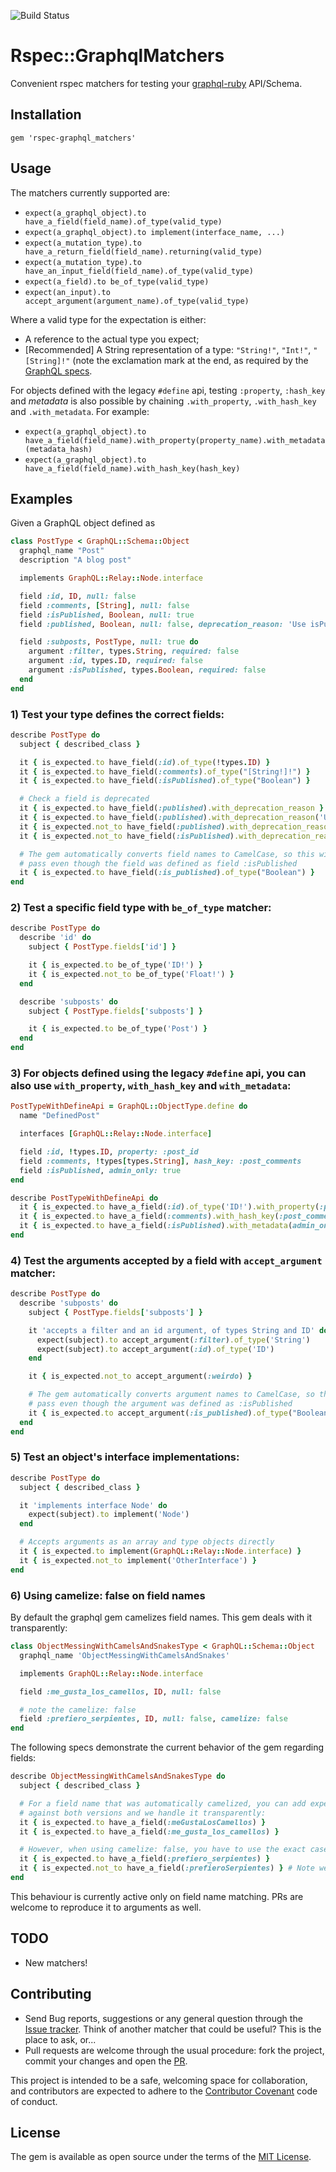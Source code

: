 ![Build Status](https://travis-ci.org/khamusa/rspec-graphql_matchers.svg?branch=master)

# Rspec::GraphqlMatchers

Convenient rspec matchers for testing your [graphql-ruby](https://github.com/rmosolgo/graphql-ruby) API/Schema.

## Installation

```
gem 'rspec-graphql_matchers'
```

## Usage

The matchers currently supported are:

-   `expect(a_graphql_object).to have_a_field(field_name).of_type(valid_type)`
-   `expect(a_graphql_object).to implement(interface_name, ...)`
-   `expect(a_mutation_type).to have_a_return_field(field_name).returning(valid_type)`
-   `expect(a_mutation_type).to have_an_input_field(field_name).of_type(valid_type)`
-   `expect(a_field).to be_of_type(valid_type)`
-   `expect(an_input).to accept_argument(argument_name).of_type(valid_type)`

Where a valid type for the expectation is either:

-   A reference to the actual type you expect;
-   [Recommended] A String representation of a type: `"String!"`, `"Int!"`, `"[String]!"`
    (note the exclamation mark at the end, as required by the [GraphQL specs](http://graphql.org/).

For objects defined with the legacy `#define` api, testing `:property`, `:hash_key` and _metadata_ is also possible by chaining `.with_property`, `.with_hash_key` and `.with_metadata`. For example:

-   `expect(a_graphql_object).to have_a_field(field_name).with_property(property_name).with_metadata(metadata_hash)`
-   `expect(a_graphql_object).to have_a_field(field_name).with_hash_key(hash_key)`

## Examples

Given a GraphQL object defined as

```ruby
class PostType < GraphQL::Schema::Object
  graphql_name "Post"
  description "A blog post"

  implements GraphQL::Relay::Node.interface

  field :id, ID, null: false
  field :comments, [String], null: false
  field :isPublished, Boolean, null: true
  field :published, Boolean, null: false, deprecation_reason: 'Use isPublished instead'

  field :subposts, PostType, null: true do
    argument :filter, types.String, required: false
    argument :id, types.ID, required: false
    argument :isPublished, types.Boolean, required: false
  end
end
```

### 1) Test your type defines the correct fields:

```ruby
describe PostType do
  subject { described_class }

  it { is_expected.to have_field(:id).of_type(!types.ID) }
  it { is_expected.to have_field(:comments).of_type("[String!]!") }
  it { is_expected.to have_field(:isPublished).of_type("Boolean") }

  # Check a field is deprecated
  it { is_expected.to have_field(:published).with_deprecation_reason }
  it { is_expected.to have_field(:published).with_deprecation_reason('Use isPublished instead') }
  it { is_expected.not_to have_field(:published).with_deprecation_reason('Wrong reason') }
  it { is_expected.not_to have_field(:isPublished).with_deprecation_reason }

  # The gem automatically converts field names to CamelCase, so this will
  # pass even though the field was defined as field :isPublished
  it { is_expected.to have_field(:is_published).of_type("Boolean") }
end
```

### 2) Test a specific field type with `be_of_type` matcher:

```ruby
describe PostType do
  describe 'id' do
    subject { PostType.fields['id'] }

    it { is_expected.to be_of_type('ID!') }
    it { is_expected.not_to be_of_type('Float!') }
  end

  describe 'subposts' do
    subject { PostType.fields['subposts'] }

    it { is_expected.to be_of_type('Post') }
  end
end
```

### 3) For objects defined using the legacy `#define` api, you can also use `with_property`, `with_hash_key` and `with_metadata`:

```ruby
PostTypeWithDefineApi = GraphQL::ObjectType.define do
  name "DefinedPost"

  interfaces [GraphQL::Relay::Node.interface]

  field :id, !types.ID, property: :post_id
  field :comments, !types[types.String], hash_key: :post_comments
  field :isPublished, admin_only: true
end

describe PostTypeWithDefineApi do
  it { is_expected.to have_a_field(:id).of_type('ID!').with_property(:post_id) }
  it { is_expected.to have_a_field(:comments).with_hash_key(:post_comments) }
  it { is_expected.to have_a_field(:isPublished).with_metadata(admin_only: true) }
end
```

### 4) Test the arguments accepted by a field with `accept_argument` matcher:

```ruby
describe PostType do
  describe 'subposts' do
    subject { PostType.fields['subposts'] }

    it 'accepts a filter and an id argument, of types String and ID' do
      expect(subject).to accept_argument(:filter).of_type('String')
      expect(subject).to accept_argument(:id).of_type('ID')
    end

    it { is_expected.not_to accept_argument(:weirdo) }

    # The gem automatically converts argument names to CamelCase, so this will
    # pass even though the argument was defined as :isPublished
    it { is_expected.to accept_argument(:is_published).of_type("Boolean") }
  end
end
```

### 5) Test an object's interface implementations:

```ruby
describe PostType do
  subject { described_class }

  it 'implements interface Node' do
    expect(subject).to implement('Node')
  end

  # Accepts arguments as an array and type objects directly
  it { is_expected.to implement(GraphQL::Relay::Node.interface) }
  it { is_expected.not_to implement('OtherInterface') }
end
```

### 6) Using camelize: false on field names

By default the graphql gem camelizes field names. This gem deals with it transparently:

```ruby
class ObjectMessingWithCamelsAndSnakesType < GraphQL::Schema::Object
  graphql_name 'ObjectMessingWithCamelsAndSnakes'

  implements GraphQL::Relay::Node.interface

  field :me_gusta_los_camellos, ID, null: false

  # note the camelize: false
  field :prefiero_serpientes, ID, null: false, camelize: false
end
```

The following specs demonstrate the current behavior of the gem regarding fields:

```ruby
describe ObjectMessingWithCamelsAndSnakesType do
  subject { described_class }

  # For a field name that was automatically camelized, you can add expectations
  # against both versions and we handle it transparently:
  it { is_expected.to have_a_field(:meGustaLosCamellos) }
  it { is_expected.to have_a_field(:me_gusta_los_camellos) }

  # However, when using camelize: false, you have to use the exact case of the field definition:
  it { is_expected.to have_a_field(:prefiero_serpientes) }
  it { is_expected.not_to have_a_field(:prefieroSerpientes) } # Note we're using `not_to`
end
```

This behaviour is currently active only on field name matching. PRs are welcome to
reproduce it to arguments as well.

## TODO

-   New matchers!

## Contributing

-   Send Bug reports, suggestions or any general
    question through the [Issue tracker](https://github.com/khamusa/rspec-graphql_matchers/issues).
    Think of another matcher that could be useful? This is the place to ask, or...
-   Pull requests are welcome through the usual procedure: fork the project,
    commit your changes and open the [PR](https://github.com/khamusa/rspec-graphql_matchers/pulls).

This project is intended to be a safe, welcoming space for collaboration, and
contributors are expected to adhere to the
[Contributor Covenant](http://contributor-covenant.org) code of conduct.

## License

The gem is available as open source under the terms of the
[MIT License](http://opensource.org/licenses/MIT).
